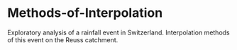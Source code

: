 # Methods-of-Interpolation
Exploratory analysis of a rainfall event in Switzerland. Interpolation methods of this event on the Reuss catchment.
